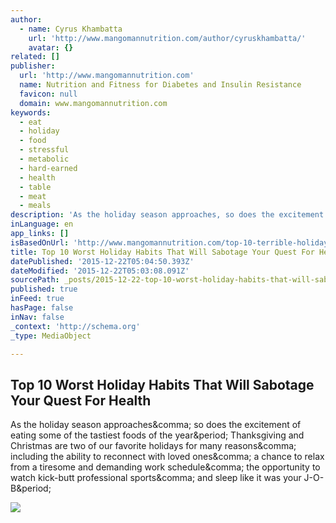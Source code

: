 ```yaml
---
author:
  - name: Cyrus Khambatta
    url: 'http://www.mangomannutrition.com/author/cyruskhambatta/'
    avatar: {}
related: []
publisher:
  url: 'http://www.mangomannutrition.com'
  name: Nutrition and Fitness for Diabetes and Insulin Resistance
  favicon: null
  domain: www.mangomannutrition.com
keywords:
  - eat
  - holiday
  - food
  - stressful
  - metabolic
  - hard-earned
  - health
  - table
  - meat
  - meals
description: 'As the holiday season approaches, so does the excitement of eating some of the tastiest foods of the year. Thanksgiving and Christmas are two of our favorite holidays for many reasons, including the ability to reconnect with loved ones, a chance to relax from a tiresome and demanding work schedule, the opportunity to watch kick-butt professional sports, and sleep like it was your J-O-B.'
inLanguage: en
app_links: []
isBasedOnUrl: 'http://www.mangomannutrition.com/top-10-terrible-holiday-habits-will-sabotage-quest-better-health/'
title: Top 10 Worst Holiday Habits That Will Sabotage Your Quest For Health
datePublished: '2015-12-22T05:04:50.393Z'
dateModified: '2015-12-22T05:03:08.091Z'
sourcePath: _posts/2015-12-22-top-10-worst-holiday-habits-that-will-sabotage-your-quest-fo.md
published: true
inFeed: true
hasPage: false
inNav: false
_context: 'http://schema.org'
_type: MediaObject

---
```

<article style=""><h1>Top 10 Worst Holiday Habits That Will Sabotage Your Quest For Health</h1><p>As the holiday season approaches&amp;comma; so does the excitement of eating some of the tastiest foods of the year&amp;period; Thanksgiving and Christmas are two of our favorite holidays for many reasons&amp;comma; including the ability to reconnect with loved ones&amp;comma; a chance to relax from a tiresome and demanding work schedule&amp;comma; the opportunity to watch kick-butt professional sports&amp;comma; and sleep like it was your J-O-B&amp;period;</p><img src="http://www.mangomannutrition.com/wp-content/uploads/2013/11/beer.jpg" /></article>